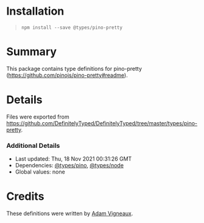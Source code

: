 # Installation
> `npm install --save @types/pino-pretty`

# Summary
This package contains type definitions for pino-pretty (https://github.com/pinojs/pino-pretty#readme).

# Details
Files were exported from https://github.com/DefinitelyTyped/DefinitelyTyped/tree/master/types/pino-pretty.

### Additional Details
 * Last updated: Thu, 18 Nov 2021 00:31:26 GMT
 * Dependencies: [@types/pino](https://npmjs.com/package/@types/pino), [@types/node](https://npmjs.com/package/@types/node)
 * Global values: none

# Credits
These definitions were written by [Adam Vigneaux](https://github.com/AdamVig).
